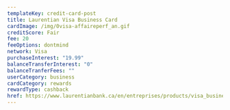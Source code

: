 ```yaml
---
templateKey: credit-card-post
title: Laurentian Visa Business Card
cardImage: /img/0visa-affaireperf_an.gif
creditScore: Fair
fee: 20
feeOptions: dontmind
network: Visa
purchaseInterest: "19.99"
balanceTransferInterest: "0"
balanceTranferFees: ""
userCategory: business
cardCategory: rewards
rewardType: cashback
href: https://www.laurentianbank.ca/en/entreprises/products/visa_business_performance.html
---
```

